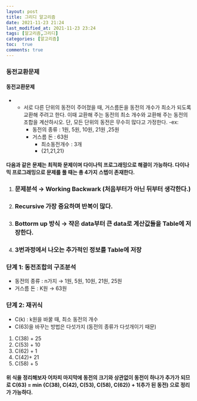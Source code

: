 ```yaml
---
layout: post
title: 그리디 알고리즘
date: 2021-11-23 21:24 
last_modified_at: 2021-11-23 23:24
tags: [알고리즘,그리디]
categories: [알고리즘]
toc:  true
comments: true
---
```


### 동전교환문제
####  동전교환문제 
+   
    - 서로 다른 단위의 동전이 주어졌을 때, 거스름돈을 동전의 개수가 최소가 되도록 교환해 주려고 한다. 이때 교환해 주는 동전의 최소 개수와 교환해 주는 동전의 조합을 계산하시오. 단, 모든 단위의 동전은 무수히 많다고 가정한다.
    -ex: 
        + 동전의 종류 : 1원, 5원, 10원, 21원 ,25원
        + 거스름 돈 : 63원
            - 최소동전개수 : 3개
            - {21,21,21}
<h4> 다음과 같은 문제는 최적화 문제이며 다이나믹 프로그래밍으로 해결이 가능하다.  
 다이나믹 프로그래밍으로 문제를 풀 때는 총 4가지 스텝이 존재한다.</h4>

1. ### 문제분석 → Working Backwark (처음부터가 아닌 뒤부터 생각한다.)    
2. ### Recursive 가장 중요하며 반복이 많다.  
3. ### Bottorm up 방식 → 쟉은 data부터 큰 data로 계산값들을 Table에 저장한다.  
4. ### 3번과정에서 나오는 추가적인 정보를 Table에 저장  

### 단계 1: 동전조합의 구조분석
+ 동전의 종류 : n가지 → 1원, 5원, 10원, 21원, 25원
+ 거스름 돈 : K원 → 63원

### 단계 2: 재귀식
+ C(k) : k원을 바꿀 때, 최소 동전의 개수
+ C(63)을 바꾸는 방법은 다섯가지 (동전의 종류가 다섯개이기 때문)
1. C(38) + 25  
2. C(53) + 10  
3. C(62) + 1  
4. C(42)+ 21  
5. C(58) + 5   

  <h4> 위 식을 정리해보자 어차피 마지막에 동전의 크기와 상관없이 동전이 하나가 추가가 되므로 
    C(63) = min {C(38), C(42), C(53), C(58), C(62)} + 1(추가 된 동전) 으로 정리가 가능하다. </h4>
